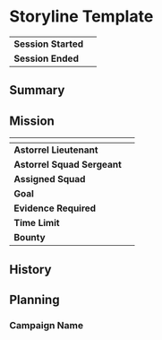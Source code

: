 # Storyline Template

|||
| --- | --- |
| **Session Started** | | storyline.2
| **Session Ended** | |

## Summary

## Mission

| []() | |
| --- | --- |
| **Astorrel Lieutenant** | |
| **Astorrel Squad Sergeant** | |
| **Assigned Squad** | |
| **Goal** | |
| **Evidence Required** | |
| **Time Limit** |
| **Bounty** |

## History

## Planning

### Campaign Name
